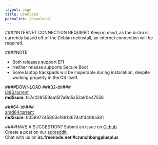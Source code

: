 ```yaml
---
layout: page
title: Download
permalink: /download/
---
```


####INTERNET CONNECTION REQUIRED
Keep in mind, as the distro is currently based off of the Debian netinstall, an internet connection will be required.

####NOTE
 + Both releases support EFI
 + Neither release supports Secure Boot
 + Some laptop trackpads will be inoperable during installation, despite working properly in the OS itself.

####DOWNLOAD
###32-bit###  
[i386.torrent](/assets/misc/cbpp-1.0-i386-20150428.iso.torrent)  
**md5sum:** fc7c026553ea15f7a9d5a53a90e47558  

###64-bit###  
[amd64.torrent](/assets/misc/cbpp-1.0-amd64-20150428.iso.torrent)  
**md5sum:** 6d5897245803ef8813674affd499a381  

####HAVE A SUGGESTION?
Submit an issue on [Github](https://github.com/CBPP).  
Create a post on our [subreddit](https://reddit.com/r/crunchbangplusplus).  
Chat with us on **irc.freenode.net #crunchbangplusplus**  
